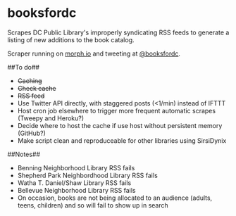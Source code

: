 # booksfordc

Scrapes DC Public Library's improperly syndicating RSS feeds to generate a listing of new additions to the book catalog.

Scraper running on [morph.io](https://morph.io/evonfriedland/booksfordc) and tweeting at [@booksfordc](https://twitter.com/booksfordc).

##To do##
* ~~Caching~~
* ~~Check cache~~
* ~~RSS feed~~
* Use Twitter API directly, with staggered posts (<1/min) instead of IFTTT
* Host cron job elsewhere to trigger more frequent automatic scrapes (Tweepy and Heroku?)
* Decide where to host the cache if use host without persistent memory (GitHub?)
* Make script clean and reproduceable for other libraries using SirsiDynix

##Notes##
* Benning Neighborhood Library RSS fails
* Shepherd Park Neighbordhood Library RSS fails
* Watha T. Daniel/Shaw Library RSS fails
* Bellevue Neighborhood Library RSS fails
* On occasion, books are not being allocated to an audience (adults, teens, children) and so will fail to show up in search
